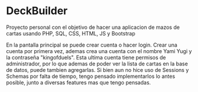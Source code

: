 # DeckBuilder
Proyecto personal con el objetivo de hacer una aplicacion de mazos de cartas usando PHP, SQL, CSS, HTML, JS y Bootstrap

En la pantalla principal se puede crear cuenta o hacer login. Crear una cuenta por primera vez, ademas crea una cuenta con el nombre Yami Yugi y la contraseña "kingofduels". Esta 
ultima cuenta tiene permisos de administrador, por lo que ademas de poder ver la lista de cartas en la base de datos, puede tambien agregarlas. 
Si bien aun no hice uso de Sessions y Schemas por falta de tiempo, tengo pensado implementarlos lo antes posible, junto a diversas features mas que tengo pensadas.